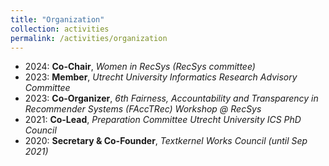 ```yaml
---
title: "Organization"
collection: activities
permalink: /activities/organization
---
```


* 2024: <b>Co-Chair</b>, <i>Women in RecSys (RecSys committee)</i>
* 2023: <b>Member</b>, <i>Utrecht University Informatics Research Advisory Committee</i>
* 2023: <b>Co-Organizer</b>, <i>6th Fairness, Accountability and Transparency in Recommender Systems (FAccTRec) Workshop @ RecSys</i>
* 2021: <b>Co-Lead</b>, <i>Preparation Committee Utrecht University ICS PhD Council</i>
* 2020: <b>Secretary & Co-Founder</b>, <i>Textkernel Works Council (until Sep 2021)</i>